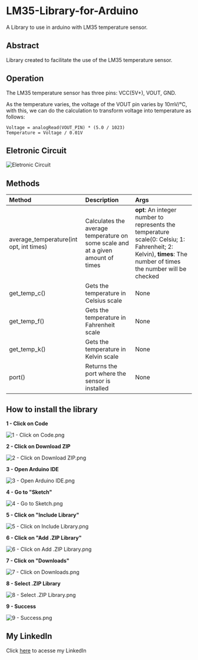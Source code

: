 # LM35-Library-for-Arduino
A Library to use in arduino with LM35 temperature sensor.

## Abstract
Library created to facilitate the use of the LM35 temperature sensor.

## Operation
The LM35 temperature sensor has three pins: VCC(5V+), VOUT, GND.

As the temperature varies, the voltage of the VOUT pin varies by 10mV/°C, with this, we can do the calculation to transform voltage into temperature as follows:

```
Voltage = analogRead(VOUT_PIN) * (5.0 / 1023)
Temperature = Voltage / 0.01V
```

## Eletronic Circuit
![Eletronic Circuit](https://github.com/AlbertoBruno1265/LM35-Library-for-Arduino/blob/main/docs/Eletronic%20Circuit/Eletronic_Circuit.png)


## Methods
| **Method**           | **Description**                                                                     | **Args**                                                                                                                                     |
| :--------------- | :------------------------------------------------------------------------- | :---------------------------------------------------------------------------------------------------------------------------------------------- |
| average_temperature(int opt, int times) | Calculates the average temperature on some scale and at a given amount of times | **opt**: An integer number to represents the temperature scale(0: Celsiu; 1: Fahrenheit; 2: Kelvin), **times**: The number of times the number will be checked
| get_temp_c() | Gets the temperature in Celsius scale | None
| get_temp_f() | Gets the temperature in Fahrenheit scale | None
| get_temp_k() | Gets the temperature in Kelvin scale | None
| port() | Returns the port where the sensor is installed | None

## How to install the library
**1 - Click on Code**

![1 - Click on Code.png](https://github.com/AlbertoBruno1265/LM35-Library-for-Arduino/blob/main/docs/How%20Install/1%20-%20Click%20on%20Code.png)

**2 - Click on Download ZIP**

![2 - Click on Download ZIP.png](https://github.com/AlbertoBruno1265/LM35-Library-for-Arduino/blob/main/docs/How%20Install/2-%20Click%20on%20Download%20ZIP.png)

**3 - Open Arduino IDE**

![3 - Open Arduino IDE.png](https://github.com/AlbertoBruno1265/LM35-Library-for-Arduino/blob/main/docs/How%20Install/3-%20Open%20Arduino%20IDE.png)

**4 - Go to "Sketch"**

![4 - Go to Sketch.png](https://github.com/AlbertoBruno1265/LM35-Library-for-Arduino/blob/main/docs/How%20Install/4%20-%20Go%20to%20Sketch.png)

**5 - Click on "Include Library"**

![5 - Click on Include Library.png](https://github.com/AlbertoBruno1265/LM35-Library-for-Arduino/blob/main/docs/How%20Install/5%20-%20Click%20on%20Include%20Library.png)

**6 - Click on "Add .ZIP Library"**

![6 - Click on Add .ZIP Library.png](https://github.com/AlbertoBruno1265/LM35-Library-for-Arduino/blob/main/docs/How%20Install/6%20-%20Click%20on%20Add%20.ZIP%20Library.png)

**7 - Click on "Downloads"**

![7 - Click on Downloads.png](https://github.com/AlbertoBruno1265/LM35-Library-for-Arduino/blob/main/docs/How%20Install/7%20-%20Click%20on%20Downloads.png)

**8 - Select .ZIP Library**

![8 - Select .ZIP Library.png](https://github.com/AlbertoBruno1265/LM35-Library-for-Arduino/blob/main/docs/How%20Install/8%20-%20Select%20.ZIP%20Library.png)

**9 - Success**

![9 - Success.png](https://github.com/AlbertoBruno1265/LM35-Library-for-Arduino/blob/main/docs/How%20Install/9%20-%20Success.png)

## My LinkedIn
Click [here](https://www.linkedin.com/in/alberto-bruno-silvestre-de-oliveira-b7a010259/) to acesse my LinkedIn
